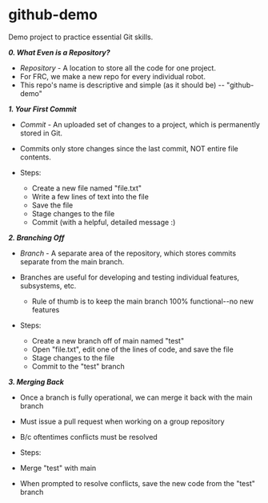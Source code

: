 # github-demo
Demo project to practice essential Git skills.

***0. What Even is a Repository?***
- *Repository* - A location to store all the code for one project.
- For FRC, we make a new repo for every individual robot.
- This repo's name is descriptive and simple (as it should be) -- "github-demo"

***1. Your First Commit***
- *Commit* - An uploaded set of changes to a project, which is permanently stored in Git.
- Commits only store changes since the last commit, NOT entire file contents.

- Steps:
  - Create a new file named "file.txt"
  - Write a few lines of text into the file
  - Save the file
  - Stage changes to the file
  - Commit (with a helpful, detailed message :)
  
***2. Branching Off***
- *Branch* - A separate area of the repository, which stores commits separate from the main branch.
- Branches are useful for developing and testing individual features, subsystems, etc.
  - Rule of thumb is to keep the main branch 100% functional--no new features

- Steps:
  - Create a new branch off of main named "test"
  - Open "file.txt", edit one of the lines of code, and save the file
  - Stage changes to the file
  - Commit to the "test" branch
  
 ***3. Merging Back***
 - Once a branch is fully operational, we can merge it back with the main branch
 - Must issue a pull request when working on a group repository
  - B/c oftentimes conflicts must be resolved
 
 - Steps:
  - Merge "test" with main
  - When prompted to resolve conflicts, save the new code from the "test" branch
